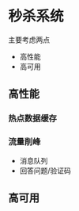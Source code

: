 # 秒杀系统



主要考虑两点

- 高性能
- 高可用





## 高性能



### 热点数据缓存





### 流量削峰



- 消息队列
- 回答问题/验证码





## 高可用


